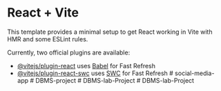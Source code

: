 # React + Vite

This template provides a minimal setup to get React working in Vite with HMR and some ESLint rules.

Currently, two official plugins are available:

- [@vitejs/plugin-react](https://github.com/vitejs/vite-plugin-react/blob/main/packages/plugin-react/README.md) uses [Babel](https://babeljs.io/) for Fast Refresh
- [@vitejs/plugin-react-swc](https://github.com/vitejs/vite-plugin-react-swc) uses [SWC](https://swc.rs/) for Fast Refresh
#   s o c i a l - m e d i a - a p p  
 #   D B M S - p r o j e c t  
 #   D B M S - l a b - P r o j e c t  
 #   D B M S - l a b - P r o j e c t  
 